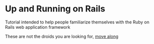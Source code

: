 # Up and Running on Rails

Tutorial intended to help people familiarize themselves with the Ruby on Rails web application framework

These are not the droids you are looking for, [move along](/bvmake/Learn-C-Sharp-The-Hard-Easy-Way/blob/master/outline.md)
